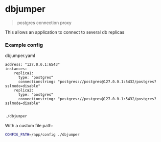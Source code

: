 # dbjumper

> postgres connection proxy

This allows an application to connect to several db replicas

### Example config

dbjumper.yaml
```
address: "127.0.0.1:6543"
instances:
    replica1:
      type: "postgres"
      connectionstring: "postgres://postgres@127.0.0.1:5432/postgres?sslmode=disable"
    replica2:
      type: "postgres"
      connectionstring: "postgres://postgres@127.0.0.1:5432/postgres?sslmode=disable"
```

```sh

./dbjumper
```

With a custom file path:

```sh
CONFIG_PATH=/app/config ./dbjumper
```
